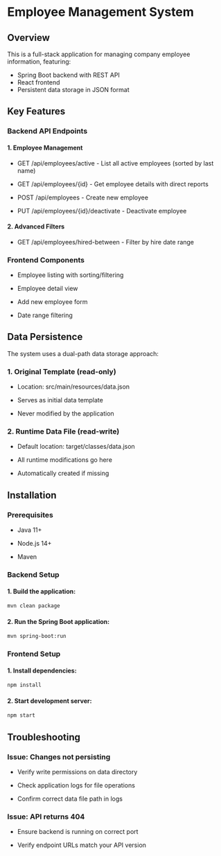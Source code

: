 # Employee Management System


## Overview
This is a full-stack application for managing company employee information, featuring:
- Spring Boot backend with REST API
- React frontend
- Persistent data storage in JSON format

## Key Features
### Backend API Endpoints
#### 1. Employee Management
- GET /api/employees/active - List all active employees (sorted by last name)

- GET /api/employees/{id} - Get employee details with direct reports

- POST /api/employees - Create new employee

- PUT /api/employees/{id}/deactivate - Deactivate employee
#### 2. Advanced Filters
- GET /api/employees/hired-between - Filter by hire date range

### Frontend Components
- Employee listing with sorting/filtering

- Employee detail view

- Add new employee form

- Date range filtering

## Data Persistence
The system uses a dual-path data storage approach:
### 1. Original Template (read-only)

- Location: src/main/resources/data.json

- Serves as initial data template

- Never modified by the application

### 2. Runtime Data File (read-write)

- Default location: target/classes/data.json

- All runtime modifications go here

- Automatically created if missing

## Installation
### Prerequisites
- Java 11+

- Node.js 14+

- Maven
### Backend Setup
#### 1. Build the application:
```bash
mvn clean package
```
#### 2. Run the Spring Boot application:
```bash
mvn spring-boot:run
```

### Frontend Setup
#### 1. Install dependencies:
```bash
npm install
```
#### 2. Start development server:
```bash
npm start
```

## Troubleshooting
### Issue: Changes not persisting

- Verify write permissions on data directory

- Check application logs for file operations

- Confirm correct data file path in logs

### Issue: API returns 404

- Ensure backend is running on correct port

- Verify endpoint URLs match your API version
